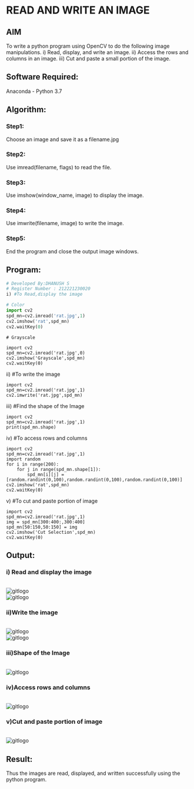 # READ AND WRITE AN IMAGE
## AIM
To write a python program using OpenCV to do the following image manipulations.
i) Read, display, and write an image.
ii) Access the rows and columns in an image.
iii) Cut and paste a small portion of the image.

## Software Required:
Anaconda - Python 3.7
## Algorithm:
### Step1:
Choose an image and save it as a filename.jpg
### Step2:
Use imread(filename, flags) to read the file.
### Step3:
Use imshow(window_name, image) to display the image.
### Step4:
Use imwrite(filename, image) to write the image.
### Step5:
End the program and close the output image windows.
## Program:
```python
# Developed By:DHANUSH S
# Register Number : 212221230020
i) #To Read,display the image

# Color
import cv2
spd_mn=cv2.imread('rat.jpg',1)
cv2.imshow('rat',spd_mn)
cv2.waitKey(0)
```
```
# Grayscale

import cv2
spd_mn=cv2.imread('rat.jpg',0)
cv2.imshow('Grayscale',spd_mn)
cv2.waitKey(0)

```
ii) #To write the image
```
import cv2
spd_mn=cv2.imread('rat.jpg',1)
cv2.imwrite('rat.jpg',spd_mn)

```
iii) #Find the shape of the Image
```
import cv2
spd_mn=cv2.imread('rat.jpg',1)
print(spd_mn.shape)

```
iv) #To access rows and columns
```
import cv2
spd_mn=cv2.imread('rat.jpg',1)
import random
for i in range(200):
    for j in range(spd_mn.shape[1]):
        spd_mn[i][j] = [random.randint(0,100),random.randint(0,100),random.randint(0,100)]
cv2.imshow('rat',spd_mn)
cv2.waitKey(0)
```
v) #To cut and paste portion of image
```
import cv2
spd_mn=cv2.imread('rat.jpg',1)
img = spd_mn[300:400:,300:400]
spd_mn[50:150,50:150] = img
cv2.imshow('Cut Selection',spd_mn)
cv2.waitKey(0)
```
## Output:

### i) Read and display the image
<br>![gitlogo](smile-01.png)
<br>![gitlogo](smile-02.png)
### ii)Write the image
<br>![gitlogo](smile-03.png)
<br>![gitlogo](smile-04.png)

### iii)Shape of the Image
<br>![gitlogo](smile-05.png)
### iv)Access rows and columns
<br>![gitlogo](smile.png)
### v)Cut and paste portion of image
<br>![gitlogo](smile-06.png)
## Result:
Thus the images are read, displayed, and written successfully using the python program.


